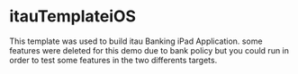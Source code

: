 # itauTemplateiOS
This template was used to build itau Banking iPad Application. some features were deleted for this demo due to bank policy but you could run in order to test some features in the two differents targets. 
